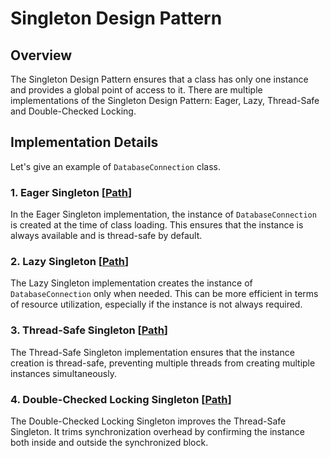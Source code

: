 # Singleton Design Pattern

## Overview

The Singleton Design Pattern ensures that a class has only one instance and provides a global point of access to it.
There are multiple implementations of the Singleton Design Pattern: Eager, Lazy, Thread-Safe and Double-Checked
Locking.

## Implementation Details

Let's give an example of `DatabaseConnection` class.

### 1. Eager Singleton [[Path](./eagerinitialization)]

In the Eager Singleton implementation, the instance of `DatabaseConnection` is created at the time of class loading.
This ensures that the instance is always available and is thread-safe by
default.

### 2. Lazy Singleton [[Path](./lazyinitialization)]

The Lazy Singleton implementation creates the instance of `DatabaseConnection` only when needed. This can be more
efficient in terms of resource utilization, especially if the instance is not always required.

### 3. Thread-Safe Singleton [[Path](./threadsafe)]

The Thread-Safe Singleton implementation ensures that the instance creation is thread-safe, preventing multiple threads
from creating multiple instances simultaneously.

### 4. Double-Checked Locking Singleton [[Path](./doublecheckedlocking)]

The Double-Checked Locking Singleton improves the Thread-Safe Singleton. It trims synchronization overhead by confirming
the instance both inside and outside the synchronized block.